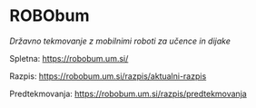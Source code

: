 # ROBObum
_Državno tekmovanje z mobilnimi roboti za učence in dijake_

Spletna: https://robobum.um.si/

Razpis: https://robobum.um.si/razpis/aktualni-razpis

Predtekmovanja: https://robobum.um.si/razpis/predtekmovanja
